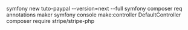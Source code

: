 symfony new tuto-paypal --version=next --full
symfony composer req annotations maker
symfony console make:controller DefaultController
composer require stripe/stripe-php
